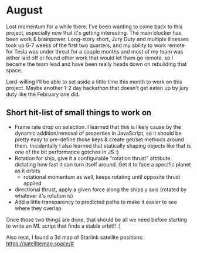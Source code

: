 # August

Lost momentum for a while there. I've been wanting to come back to this project, especially now that it's getting interesting. The main blocker has been work & brainpower. Long-story short, Jury Duty and multiple illnesses took up 6-7 weeks of the first two quarters, and my ability to work remote for Tesla was under threat for a couple months and most of my team was either laid off or found other work that would let them go remote, so I became the team lead and have been really heads down on rebuilding that space.

Lord-willing I'll be able to set aside a little time this month to work on this project. Maybe another 1-2 day hackathon that doesn't get eaten up by jury duty like the February one did.

## Short hit-list of small things to work on

- Frame rate drop on selection. I learned that this is likely cause by the dynamic addition/removal of properties in JavaScript, so it should be pretty easy to pre-define those keys & create get/set methods around them. Incidentally I also learned that statically shaping objects like that is one of the bit performance gotchas in JS :)
- Rotation for ship, give it a configurable "rotation thrust" attribute dictating how fast it can turn itself around. Get it to face a specific planet as it orbits
  - rotational momentum as well, keeps rotating until opposite thrust applied
- directional thrust, apply a given force along the ships y axis (rotated by whatever it's rotation is)
- Add a little transparency to predicted paths to make it easier to see where they overlap

Once those two things are done, that should be all we need before starting to write an ML script that finds a stable orbit!! :)

Also neat, I found a 3d map of Starlink satellite positions:
https://satellitemap.space/#
